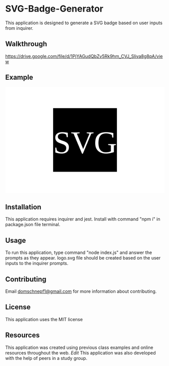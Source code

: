 # SVG-Badge-Generator
This application is designed to generate a SVG badge based on user inputs from inquirer.

## Walkthrough
https://drive.google.com/file/d/1PjYAGudQbZv5Rk9hm_CVJ_Sliva8g8pA/view

## Example

![Image](./svg-logo/logo.svg)

## Installation
This application requires inquirer and jest. Install with command "npm i" in package.json file terminal.

## Usage
To run this application, type command "node index.js" and answer the prompts as they appear. logo.svg file should be created based on the user inputs to the inquirer prompts.

## Contributing
Email domschnepf1@gmail.com for more information about contributing.

## License
This application uses the MIT license

## Resources
This application was created using previous class examples and online resources throughout the web.
*Edit* This application was also developed with the help of peers in a study group.
